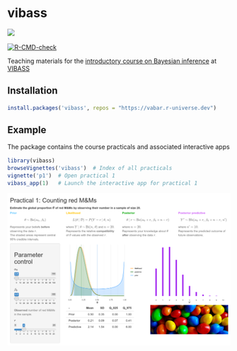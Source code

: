
<!-- README.md is generated from README.Rmd. Please edit that file -->

# vibass

[<img src="http://vabar.es/images//widget_vibass6.png" width="300px"/>](http://vabar.es/events/vibass6/)

<!-- badges: start -->

[![R-CMD-check](https://github.com/VABAR/vibass/workflows/R-CMD-check/badge.svg)](https://github.com/VABAR/vibass/actions)
<!-- badges: end -->

Teaching materials for the [introductory course on Bayesian
inference](http://vabar.es/events/vibass6-intro/) at
[VIBASS](http://vabar.es/events/vibass6/)

## Installation

``` r
install.packages('vibass', repos = "https://vabar.r-universe.dev")
```

## Example

The package contains the course practicals and associated interactive
apps

``` r
library(vibass)
browseVignettes('vibass')  # Index of all practicals
vignette('p1')  # Open practical 1
vibass_app(1)   # Launch the interactive app for practical 1
```

![](man/figures/p1_app.png)
